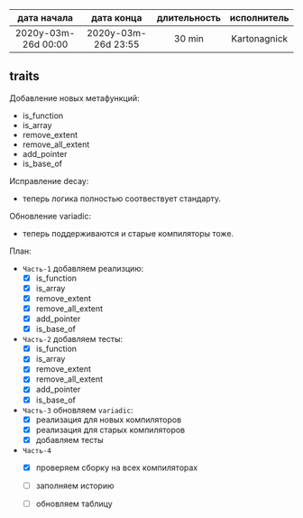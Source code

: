 
| дата начала         |   дата конца        | длительность | исполнитель  |
|:-------------------:|:-------------------:|:------------:|:------------:|
| 2020y-03m-26d 00:00 | 2020y-03m-26d 23:55 | 30 min       | Kartonagnick |

traits
---

Добавление новых метафункций:  
  - is_function  
  - is_array  
  - remove_extent  
  - remove_all_extent  
  - add_pointer  
  - is_base_of  

Исправление decay:  
  - теперь логика полностью соотвествует стандарту.  

Обновление variadic:  
  - теперь поддерживаются и старые компиляторы тоже.  

План:  
  - `Часть-1`  добавляем реализцию:  
    - [x] is_function  
    - [x] is_array  
    - [x] remove_extent  
    - [x] remove_all_extent  
    - [x] add_pointer  
    - [x] is_base_of  
  - `Часть-2` добавляем тесты:  
    - [x] is_function  
    - [x] is_array  
    - [x] remove_extent  
    - [x] remove_all_extent  
    - [x] add_pointer  
    - [x] is_base_of  
  - `Часть-3`  обновляем `variadic`:  
    - [x] реализация для новых компиляторов
    - [x] реализация для старых компиляторов
    - [x] добавляем тесты
  - `Часть-4`
    - [x] проверяем сборку на всех компиляторах  
    - [ ] заполняем историю  
    - [ ] обновляем таблицу  



